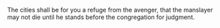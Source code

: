 The cities shall be for you a refuge from the avenger, that the manslayer may not die until he stands before the congregation for judgment.
